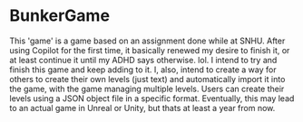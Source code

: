 # BunkerGame

This 'game' is a game based on an assignment done while at SNHU. After using Copilot for the first time, it basically renewed my desire to finish it, or at least continue it until my ADHD says otherwise. lol. I intend to try and finish this game and keep adding to it. I, also, intend to create a way for others to create their own levels (just text) and automatically import it into the game, with the game managing multiple levels. Users can create their levels using a JSON object file in a specific format. Eventually, this may lead to an actual game in Unreal or Unity, but thats at least a year from now. 
